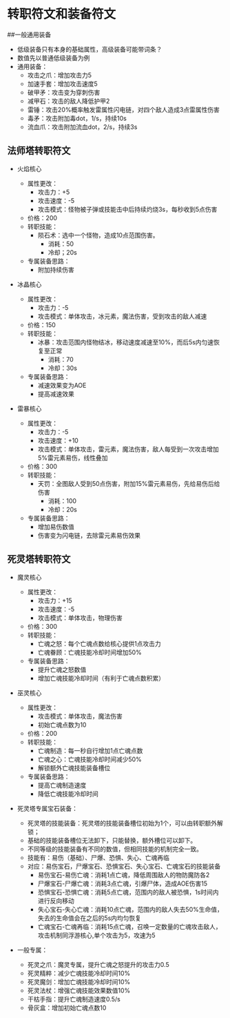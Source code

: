 # 转职符文和装备符文

##一般通用装备

- 低级装备只有本身的基础属性，高级装备可能带词条？
- 数值先以普通低级装备为例
- 通用装备：
  - 攻击之爪：增加攻击力5
  - 加速手套：增加攻击速度5
  - 破甲矛：攻击变为穿刺伤害
  - 减甲石：攻击的敌人降低护甲2
  - 雷锤：攻击20%概率触发雷属性闪电链，对四个敌人造成3点雷属性伤害
  - 毒矛：攻击附加毒dot，1/s，持续10s
  - 流血爪：攻击附加流血dot，2/s，持续3s


## 法师塔转职符文

- 火焰核心
  - 属性更改：
    - 攻击力：+5
    - 攻击速度：-5
    - 攻击模式：怪物被子弹或技能击中后持续灼烧3s，每秒收到5点伤害
  - 价格：200
  - 转职技能：
    - 陨石术：选中一个怪物，造成10点范围伤害。
      - 消耗：50
      - 冷却；20s  
  - 专属装备思路：
    - 附加持续伤害  

- 冰晶核心
  - 属性更改：
    - 攻击力：-5
    - 攻击模式：单体攻击，冰元素，魔法伤害，受到攻击的敌人减速
  - 价格：150
  - 转职技能：
    - 冰暴：攻击范围内怪物结冰，移动速度减速至10%，而后5s内匀速恢复至正常
      - 消耗：70
      - 冷却：30s  
  - 专属装备思路：
    - 减速效果变为AOE
    - 提高减速效果

- 雷暴核心
  - 属性更改：
    - 攻击力：-5
    - 攻击速度：+10
    - 攻击模式：单体攻击，雷元素，魔法伤害，敌人每受到一次攻击增加5%雷元素易伤，线性叠加
  - 价格：300
  - 转职技能：
    - 天罚：全图敌人受到50点伤害，附加15%雷元素易伤，先给易伤后给伤害
      - 消耗：100
      - 冷却：20s  
  - 专属装备思路：
    - 增加易伤数值
    - 伤害变为闪电链，去除雷元素易伤效果





## 死灵塔转职符文

- 魔灵核心
  - 属性更改：
    - 攻击力：+15
    - 攻击速度：-5
    - 攻击模式：单体攻击，物理伤害
  - 价格：300
  - 转职技能：
    - 亡魂之怒：每个亡魂点数给核心提供1点攻击力
    - 亡魂眷顾：亡魂技能冷却时间增加50%
  - 专属装备思路：
    - 提升亡魂之怒数值
    - 增加亡魂技能冷却时间（有利于亡魂点数积累）

- 巫灵核心
  - 属性更改：
    - 攻击模式：单体攻击，魔法伤害
    - 初始亡魂点数为10
  - 价格：200
  - 转职技能：
    - 亡魂制造：每一秒自行增加1点亡魂点数
    - 亡魂之心：亡魂技能冷却时间减少50%
    - 解锁额外亡魂技能装备槽位
  - 专属装备思路：
    - 提高亡魂制造速度
    - 降低亡魂技能冷却时间

- 死灵塔专属宝石装备：
  - 死灵塔的技能装备：死灵塔的技能装备槽位初始为1个，可以由转职额外解锁；
  - 基础的技能装备槽位无法卸下，只能替换，额外槽位可以卸下。
  - 不同等级的技能装备有不同的数值，但相同技能的机制完全一致。
  - 技能有：易伤（基础）、尸爆、恐惧、失心、亡魂再临
  - 对应：易伤宝石，尸爆宝石、恐惧宝石、失心宝石、亡魂宝石的技能装备
    - 易伤宝石-易伤亡魂：消耗1点亡魂，降低周围敌人的物防魔防各2
    - 尸爆宝石-尸爆亡魂：消耗3点亡魂，引爆尸体，造成AOE伤害15
    - 恐惧宝石-恐惧亡魂：消耗5点亡魂，范围内的敌人被恐惧，1s时间内进行反向移动
    - 失心宝石-失心亡魂：消耗10点亡魂，范围内的敌人失去50%生命值，失去的生命值会在之后的5s内均匀恢复
    - 亡魂宝石-亡魂再临：消耗15点亡魂，召唤一定数量的亡魂攻击敌人，攻击机制同浮游核心,单个攻击为5，攻速为5


- 一般专属：
  - 死灵之爪：魔灵专属，提升亡魂之怒提升的攻击力0.5
  - 死灵精粹：减少亡魂技能冷却时间10%
  - 死灵魔剑：增加亡魂技能冷却时间10%
  - 死灵法杖：增强亡魂技能效果数值10%
  - 干枯手指：提升亡魂制造速度0.5/s
  - 骨灰盒：增加初始亡魂点数10

